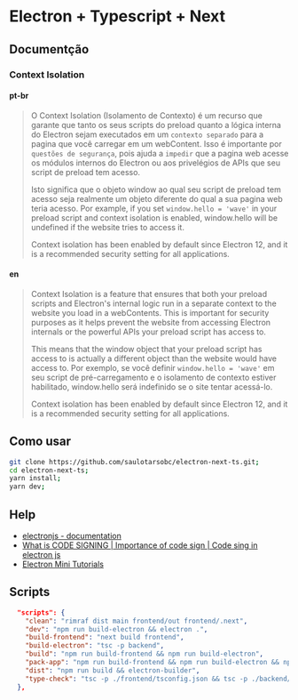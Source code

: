 # Electron + Typescript + Next

## Documentção

### Context Isolation

#### pt-br

> O Context Isolation (Isolamento de Contexto) é um recurso que garante que tanto os seus scripts do preload quanto a lógica interna do Electron sejam executados em um `contexto separado` para a pagina que você carregar em um webContent. Isso é importante por `questões de segurança`, pois ajuda a `impedir` que a pagina web acesse os módulos internos do Electron ou aos privelégios de APIs que seu script de preload tem acesso.
>
> Isto significa que o objeto window ao qual seu script de preload tem acesso seja realmente um objeto diferente do qual a sua pagina web teria acesso. Por example, if you set `window.hello = 'wave'` in your preload script and context isolation is enabled, window.hello will be undefined if the website tries to access it.
>
> Context isolation has been enabled by default since Electron 12, and it is a recommended security setting for all applications.

#### en

> Context Isolation is a feature that ensures that both your preload scripts and Electron's internal logic run in a separate context to the website you load in a webContents. This is important for security purposes as it helps prevent the website from accessing Electron internals or the powerful APIs your preload script has access to.
>
> This means that the window object that your preload script has access to is actually a different object than the website would have access to. Por exemplo, se você definir `window.hello = 'wave'` em seu script de pré-carregamento e o isolamento de contexto estiver habilitado, window.hello será indefinido se o site tentar acessá-lo.
>
> Context isolation has been enabled by default since Electron 12, and it is a recommended security setting for all applications.

## Como usar

```sh
git clone https://github.com/saulotarsobc/electron-next-ts.git;
cd electron-next-ts;
yarn install;
yarn dev;
```

## Help

- [electronjs - documentation](https://www.electronjs.org/pt/docs/latest/)
- [What is CODE SIGNING | Importance of code sign | Code sing in electron js](https://youtu.be/a27EtDuUGYg)
- [Electron Mini Tutorials](https://youtube.com/playlist?list=PL_2VhOvlMk4XLzvGgqbmjF9PkVgUGMDcJ&si=7r5qeWiby_1d6vCr)

## Scripts

```json
  "scripts": {
    "clean": "rimraf dist main frontend/out frontend/.next",
    "dev": "npm run build-electron && electron .",
    "build-frontend": "next build frontend",
    "build-electron": "tsc -p backend",
    "build": "npm run build-frontend && npm run build-electron",
    "pack-app": "npm run build-frontend && npm run build-electron && npm run build && electron-builder --dir",
    "dist": "npm run build && electron-builder",
    "type-check": "tsc -p ./frontend/tsconfig.json && tsc -p ./backend/tsconfig.json"
  },
```
